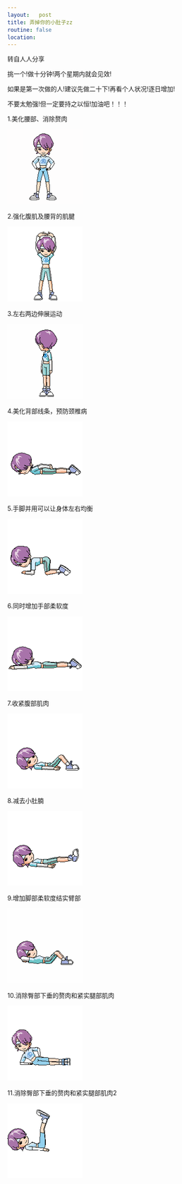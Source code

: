 ```yaml
---
layout:   post
title: 弄掉你的小肚子zz
routine: false
location: 
---
```

转自人人分享

挑一个!做十分钟!两个星期内就会见效!  
 
如果是第一次做的人!建议先做二十下!再看个人状况!逐日增加!

不要太勉强!但一定要持之以恒!加油吧！！！

1.美化腰部、消除赘肉 
 
![](/images/fitness/1.gif)


2.强化腹肌及腰背的肌腱 
 
![](/images/fitness/2.gif)


3.左右两边伸展运动 
 
![](/images/fitness/3.gif)


4.美化背部线条，预防颈椎病 
 
![](/images/fitness/4.gif)


5.手脚并用可以让身体左右均衡 
 

![](/images/fitness/5.gif)

6.同时增加手部柔软度 
 
![](/images/fitness/6.gif)


7.收紧腹部肌肉 
 
![](/images/fitness/7.gif)


8.减去小肚腩 
 
![](/images/fitness/8.gif)


9.增加脚部柔软度结实臂部 
 
![](/images/fitness/9.gif)


10.消除臀部下垂的赘肉和紧实腿部肌肉 
 
![](/images/fitness/10.gif)


11.消除臀部下垂的赘肉和紧实腿部肌肉2 
 
![](/images/fitness/11.gif)